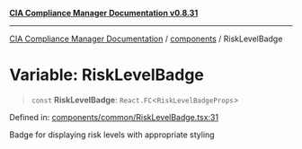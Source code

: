[**CIA Compliance Manager Documentation v0.8.31**](../../README.md)

***

[CIA Compliance Manager Documentation](../../modules.md) / [components](../README.md) / RiskLevelBadge

# Variable: RiskLevelBadge

> `const` **RiskLevelBadge**: `React.FC`\<`RiskLevelBadgeProps`\>

Defined in: [components/common/RiskLevelBadge.tsx:31](https://github.com/Hack23/cia-compliance-manager/blob/85c025371255f412469ec0119911b7cb143a6212/src/components/common/RiskLevelBadge.tsx#L31)

Badge for displaying risk levels with appropriate styling
